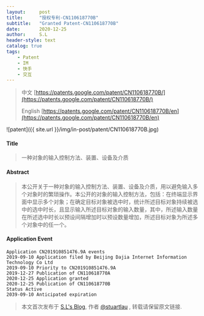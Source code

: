 ```yaml
---
layout:     post
title:      "授权专利-CN110618770B"
subtitle:   "Granted Patent-CN110618770B"
date:       2020-12-25
author:     S.L
header-style: text
catalog: true
tags:
    - Patent
    - IM
    - 快手
    - 交互
---
```

> 中文 [https://patents.google.com/patent/CN110618770B/](https://patents.google.com/patent/CN110618770B/)
>
> English [https://patents.google.com/patent/CN110618770B/en](https://patents.google.com/patent/CN110618770B/en)

![patent]({{ site.url }}/img/in-post/patent/CN110618770B.jpg)
#### Title
> 一种对象的输入控制方法、装置、设备及介质








#### Abstract
> 本公开关于一种对象的输入控制方法、装置、设备及介质，用以避免输入多个对象时的繁琐操作。本公开的对象的输入控制方法，包括：在终端显示界面中显示多个对象；在确定目标对象被选中时，统计所述目标对象持续被选中的选中时长，且显示输入所述目标对象的输入数量，其中，所述输入数量在所述选中时长以预设间隔增加时以预设数量增加，所述目标对象为所述多个对象中的任一个。








#### Application Event
```
Application CN201910851476.9A events 
2019-09-10 Application filed by Beijing Dajia Internet Information Technology Co Ltd
2019-09-10 Priority to CN201910851476.9A
2019-12-27 Publication of CN110618770A
2020-12-25 Application granted
2020-12-25 Publication of CN110618770B
Status Active
2039-09-10 Anticipated expiration
```
> 本文首次发布于 [S.L's Blog](https://liushuo.me), 作者 [@stuartlau](http://github.com/stuartlau) ,
转载请保留原文链接.
